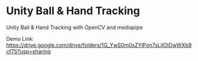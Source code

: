 # Unity Ball & Hand Tracking
Unity Ball & Hand Tracking with OpenCV and mediapipe

Demo Link: https://drive.google.com/drive/folders/1G_YwS0m0sZYlPon7sLjlOIDwWXb9cf7S?usp=sharing
